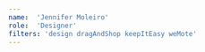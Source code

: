 ```yaml
---
name:  'Jennifer Moleiro'
role:  'Designer'
filters: 'design dragAndShop keepItEasy weMote'
---
```

